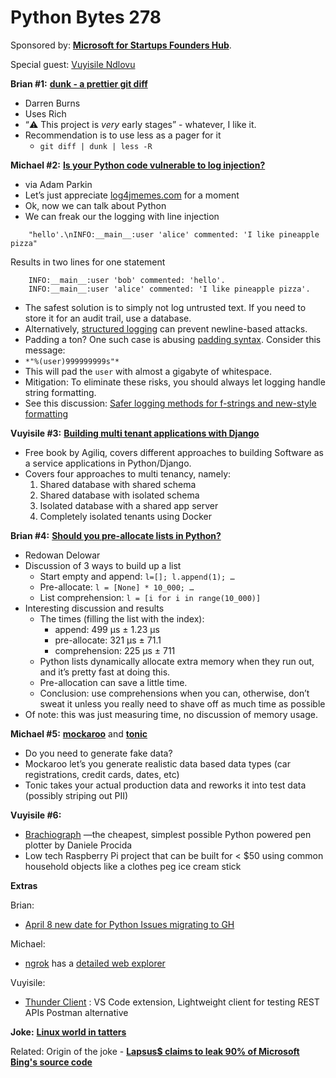 # Python Bytes 278

Sponsored by: [**Microsoft for Startups Founders Hub**](https://pythonbytes.fm/foundershub).

Special guest: [Vuyisile Ndlovu](https://twitter.com/TerraMeijar)

**Brian #1:** [**dunk - a prettier git diff**](https://github.com/darrenburns/dunk)

- Darren Burns 
- Uses Rich
- “⚠️ This project is *very* early stages” - whatever, I like it.
- Recommendation is to use less as a pager for it
    - `git diff | dunk | less -R`

**Michael #2:** [**Is your Python code vulnerable to log injection?**](https://dev.arie.bovenberg.net/blog/is-your-python-code-vulnerable-to-log-injection/)

- via Adam Parkin
- Let’s just appreciate [log4jmemes.com](https://log4jmemes.com) for a moment
- Ok, now we can talk about Python
- We can freak our the logging with line injection

```
    "hello'.\nINFO:__main__:user 'alice' commented: 'I like pineapple pizza"
```

Results in two lines for one statement

```
    INFO:__main__:user 'bob' commented: 'hello'.
    INFO:__main__:user 'alice' commented: 'I like pineapple pizza'.
```

- The safest solution is to simply not log untrusted text. If you need to store it for an audit trail, use a database. 
- Alternatively, [structured logging](https://www.structlog.org/en/stable/) can prevent newline-based attacks.
- Padding a ton? One such case is abusing [padding syntax](https://pyformat.info/#string_pad_align). Consider this message: 
- `*"%(user)999999999s"*`
- This will pad the `user` with almost a gigabyte of whitespace.
- Mitigation: To eliminate these risks, you should always let logging handle string formatting.
- See this discussion: [Safer logging methods for f-strings and new-style formatting](https://discuss.python.org/t/safer-logging-methods-for-f-strings-and-new-style-formatting/13802)

**Vuyisile #3:** [**Building multi tenant applications with Django**](https://books.agiliq.com/projects/django-multi-tenant/en/latest/index.html)

- Free book by Agiliq, covers different approaches to building Software as a service applications in Python/Django.
- Covers four approaches to multi tenancy, namely:
    1. Shared database with shared schema
    2. Shared database with isolated schema
    3. Isolated database with a shared app server
    4. Completely isolated tenants using Docker

**Brian #4:** [**Should you pre-allocate lists in Python?**](https://rednafi.github.io/reflections/pre-allocated-lists-in-python.html)

- Redowan Delowar
- Discussion of 3 ways to build up a list
    - Start empty and append: `l=[]; l.append(1); …`
    - Pre-allocate: `l = [None] * 10_000; …`
    - List comprehension: `l = [i for i in range(10_000)]`
- Interesting discussion and results
    - The times (filling the list with the index):
        - append: 499 µs ± 1.23 µs
        - pre-allocate: 321 µs ± 71.1
        - comprehension: 225 µs ± 711
    - Python lists dynamically allocate extra memory when they run out, and it’s pretty fast at doing this.
    - Pre-allocation can save a little time.
    - Conclusion: use comprehensions when you can, otherwise, don’t sweat it unless you really need to shave off as much time as possible
- Of note: this was just measuring time, no discussion of memory usage.

**Michael #5:** [**mockaroo**](https://mockaroo.com) and [**tonic**](http://talkpython.fm/tonic)

- Do you need to generate fake data?
- Mockaroo let’s you generate realistic data based data types (car registrations, credit cards, dates, etc)
- Tonic takes your actual production data and reworks it into test data (possibly striping out PII)

**Vuyisile #6:**

- [Brachiograph](https://www.brachiograph.art/) —the cheapest, simplest possible Python powered pen plotter by Daniele Procida
- Low tech Raspberry Pi project that can be built for < $50 using common household objects like a clothes peg ice cream stick

**Extras** 

Brian:

- [April 8 new date for Python Issues migrating to GH](https://discuss.python.org/t/github-issues-migration-status-update/14573)

Michael:

- [ngrok](https://ngrok.com) has a [detailed web explorer](https://ngrok.com/docs#getting-started-inspect)

Vuyisile: 

- [Thunder Client](https://www.thunderclient.com/)  : VS Code extension, Lightweight client for testing REST APIs
    Postman alternative

**Joke:** [**Linux world in tatters**](https://www.reddit.com/r/ProgrammerHumor/comments/tqtuys/the_linux_world_is_in_tatters_now/)

Related: Origin of the joke - [**Lapsus$ claims to leak 90% of Microsoft Bing's source code**](https://www.windowscentral.com/lapsus-claims-leak-90-microsoft-bings-source-code)

